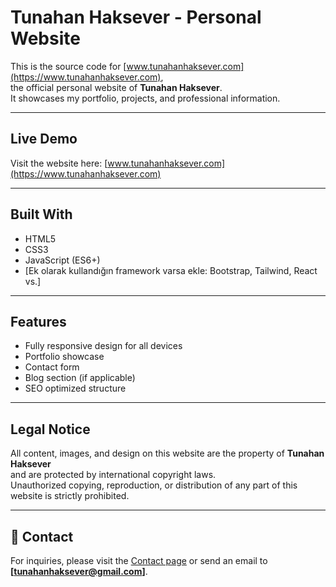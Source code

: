 # Tunahan Haksever - Personal Website

This is the source code for [www.tunahanhaksever.com](https://www.tunahanhaksever.com),  
the official personal website of **Tunahan Haksever**.  
It showcases my portfolio, projects, and professional information.

---

##  Live Demo
Visit the website here: [www.tunahanhaksever.com](https://www.tunahanhaksever.com)

---

##  Built With
- HTML5
- CSS3
- JavaScript (ES6+)
- [Ek olarak kullandığın framework varsa ekle: Bootstrap, Tailwind, React vs.]

---

##  Features
- Fully responsive design for all devices
- Portfolio showcase
- Contact form
- Blog section (if applicable)
- SEO optimized structure

---

##  Legal Notice
All content, images, and design on this website are the property of **Tunahan Haksever**  
and are protected by international copyright laws.  
Unauthorized copying, reproduction, or distribution of any part of this website is strictly prohibited.  

---

## 📧 Contact
For inquiries, please visit the [Contact page](https://www.tunahanhaksever.com/contact) or send an email to **[tunahanhaksever@gmail.com]**.

